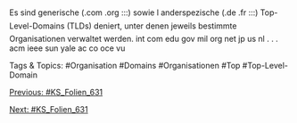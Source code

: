 Es sind generische (.com .org :::) sowie l anderspezische (.de .fr :::)
Top-Level-Domains (TLDs) deniert, unter denen jeweils bestimmte
Organisationen verwaltet werden.
int com edu gov mil org net jp us nl        . . .
acm ieee sun yale ac co oce vu

   Tags & Topics:
   #Organisation
   #Domains
   #Organisationen
   #Top
   #Top-Level-Domain

[Previous: #KS_Folien_631](KS_Folien_631.md)

[Next: #KS_Folien_631](KS_Folien_631.md)